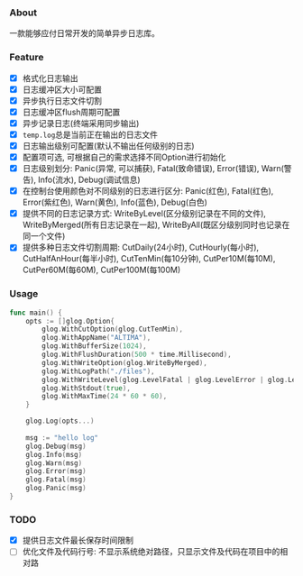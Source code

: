 ### About

一款能够应付日常开发的简单异步日志库。

### Feature

- [x] 格式化日志输出
- [x] 日志缓冲区大小可配置
- [x] 异步执行日志文件切割
- [x] 日志缓冲区flush周期可配置
- [x] 异步记录日志(终端采用同步输出)
- [x] `temp.log`总是当前正在输出的日志文件 
- [x] 日志输出级别可配置(默认不输出任何级别的日志)
- [x] 配置项可选, 可根据自己的需求选择不同Option进行初始化
- [x] 日志级别划分: Panic(异常, 可以捕获), Fatal(致命错误), Error(错误), Warn(警告), Info(流水), Debug(调试信息)
- [x] 在控制台使用颜色对不同级别的日志进行区分: Panic(红色), Fatal(红色), Error(紫红色), Warn(黄色), Info(蓝色), Debug(白色)
- [x] 提供不同的日志记录方式: WriteByLevel(区分级别记录在不同的文件), WriteByMerged(所有日志记录在一起), WriteByAll(既区分级别同时也记录在同一个文件)
- [x] 提供多种日志文件切割周期: CutDaily(24小时), CutHourly(每小时), CutHalfAnHour(每半小时), CutTenMin(每10分钟), CutPer10M(每10M), CutPer60M(每60M), CutPer100M(每100M)

### Usage

```go
func main() {
    opts := []glog.Option{
        glog.WithCutOption(glog.CutTenMin),
        glog.WithAppName("ALTIMA"),
        glog.WithBufferSize(1024),
        glog.WithFlushDuration(500 * time.Millisecond),
        glog.WithWriteOption(glog.WriteByMerged),
        glog.WithLogPath("./files"),
        glog.WithWriteLevel(glog.LevelFatal | glog.LevelError | glog.LevelWarning | glog.LevelInfo | glog.LevelDebug),
        glog.WithStdout(true),
        glog.WithMaxTime(24 * 60 * 60),
    }

    glog.Log(opts...)
    
	msg := "hello log"
	glog.Debug(msg)
	glog.Info(msg)
	glog.Warn(msg)
	glog.Error(msg)
	glog.Fatal(msg)
	glog.Panic(msg)
}

```

### TODO

- [x] 提供日志文件最长保存时间限制
- [ ] 优化文件及代码行号: 不显示系统绝对路径，只显示文件及代码在项目中的相对路
